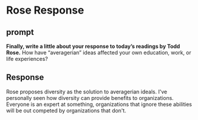 # Rose Response

## prompt

__Finally, write a little about your response to today’s readings by Todd Rose.__ How have “averagerian” ideas affected your own education, work, or life experiences?

## Response

Rose proposes diversity as the solution to averagerian ideals. I've personally seen how diversity can provide benefits to organizations. Everyone is an expert at something, organizations that ignore these abilities will be out competed by organizations that don't.